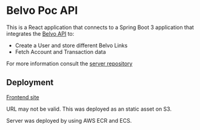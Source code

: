 # Belvo Poc API

This is a React application that connects to a Spring Boot 3 application that integrates the [Belvo API](https://developers.belvo.com/docs)
to:
- Create a User and store different Belvo Links
- Fetch Account and Transaction data

For more information consult the [server repository](https://github.com/edvicaty/belvo-poc)

## Deployment

[Frontend site](http://belvo-poc-vicati.s3-website.us-east-2.amazonaws.com/)

URL may not be valid. This was deployed as an static asset on S3.

Server was deployed by using AWS ECR and ECS.